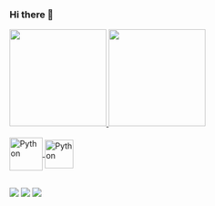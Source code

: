 ### Hi there 👋

<!--
**m-missano/m-missano** is a ✨ _special_ ✨ repository because its `README.md` (this file) appears on your GitHub profile.

Here are some ideas to get you started:

- 🔭 I’m currently working on ...
- 🌱 I’m currently learning ...
- 👯 I’m looking to collaborate on ...
- 🤔 I’m looking for help with ...
- 💬 Ask me about ...
- 📫 How to reach me: ...
- 😄 Pronouns: ...
- ⚡ Fun fact: ...
-->

<div>
  <a href="https://github.com/m-missano/m-missano">
  <img height="170em" src="https://github-readme-stats-sigma-five.vercel.app/api?username=m-missano&show_icons=true&theme=react&include_all_commits=true&count_private=true"/>
  <img height="170em" src="https://github-readme-stats-sigma-five.vercel.app/api/top-langs/?username=m-missano&layout=compact&langs_count=16&theme=react"/>
</div>

<div style="display: inline_block"><br>
  <img align="center" alt="Python" height="58" widht="68" src="https://cdn.jsdelivr.net/gh/devicons/devicon/icons/python/python-original-wordmark.svg">
  <img align="center" alt="Python" height="50" widht="60" src="https://cdn.jsdelivr.net/gh/devicons/devicon/icons/react/react-original-wordmark.svg">
</div>

##

<div>
  <a href="https://www.linkedin.com/in/murilo-mbell/" target="_blank"><img src="https://img.shields.io/badge/LinkedIn-0077B5?style=for-the-badge&logo=linkedin&logoColor=white"/></a>
  <a href="mailto:murilombell@gmail.com" target="_blank"><img src="https://img.shields.io/badge/Gmail-D14836?style=for-the-badge&logo=gmail&logoColor=white"/></a>
  <a href="https://www.instagram.com/m.missano/" target="_blank"><img src="https://img.shields.io/badge/Instagram-E4405F?style=for-the-badge&logo=instagram&logoColor=white"/></a>
</div>
